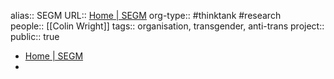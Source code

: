 alias:: SEGM
URL:: [Home | SEGM](https://segm.org/)
org-type:: #thinktank #research  
people:: [[Colin Wright]] 
tags:: organisation, transgender, anti-trans
project::
public:: true
- [Home | SEGM](https://segm.org/)
-